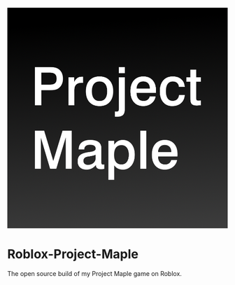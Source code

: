 <p align="center">
  <img src="https://github.com/Jazzzny/Roblox-Project-Maple/blob/main/projectmaple.png">
</p>

# Roblox-Project-Maple
The open source build of my Project Maple game on Roblox.

